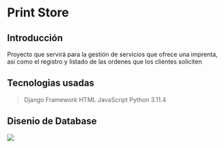 # Print Store
## Introducción
Proyecto que servirá para la gestión de servicios que ofrece una imprenta,
asi como el registro y listado de las ordenes que los clientes soliciten
## Tecnologias usadas
> Django Framework
> HTML
> JavaScript
> Python 3.11.4
## Disenio de Database
<image src="/images/Diagrama de clases.jpg">